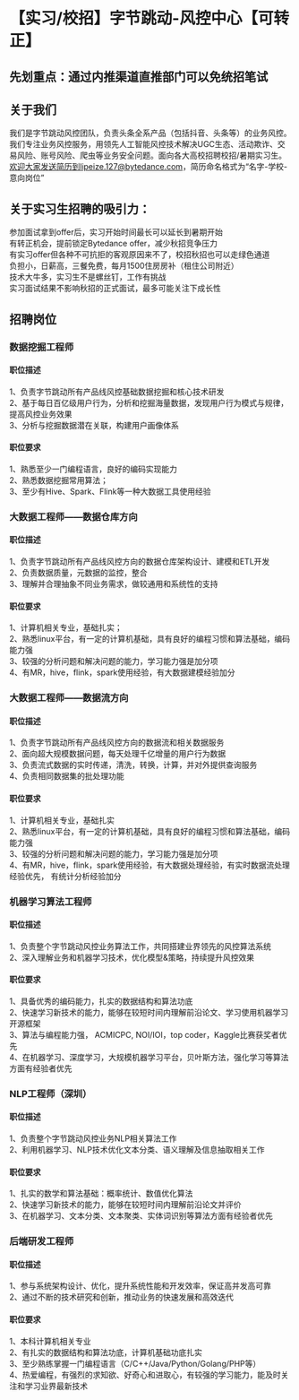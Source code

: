 # 【实习/校招】字节跳动-风控中心【可转正】
## 先划重点：通过内推渠道直推部门可以免统招笔试

## 关于我们
我们是字节跳动风控团队，负责头条全系产品（包括抖音、头条等）的业务风控。我们专注业务风控服务，用领先人工智能风控技术解决UGC生态、活动欺诈、交易风险、账号风险、爬虫等业务安全问题。面向各大高校招聘校招/暑期实习生。欢迎大家发送简历到lipeize.127@bytedance.com，简历命名格式为“名字-学校-意向岗位”

## 关于实习生招聘的吸引力：
参加面试拿到offer后，实习开始时间最长可以延长到暑期开始<br/>
有转正机会，提前锁定Bytedance offer，减少秋招竞争压力<br/>
有实习offer但各种不可抗拒的客观原因来不了，校招秋招也可以走绿色通道<br/>
负担小，日薪高，三餐免费，每月1500住房房补（租住公司附近）<br/>
技术大牛多，实习生不是螺丝钉，工作有挑战<br/>
实习面试结果不影响秋招的正式面试，最多可能关注下成长性<br/>

## 招聘岗位

### 数据挖掘工程师
#### 职位描述
1、负责字节跳动所有产品线风控基础数据挖掘和核心技术研发<br/>
2、基于每日百亿级用户行为，分析和挖掘海量数据，发现用户行为模式与规律，提高风控业务效果<br/>
3、分析与挖掘数据潜在关联，构建用户画像体系<br/>
#### 职位要求
1、熟悉至少一门编程语言，良好的编码实现能力<br/>
2、熟悉数据挖掘常用算法；<br/>
3、至少有Hive、Spark、Flink等一种大数据工具使用经验<br/>

### 大数据工程师——数据仓库方向
#### 职位描述
1、负责字节跳动所有产品线风控方向的数据仓库架构设计、建模和ETL开发<br/>
2、负责数据质量，元数据的监控，整合<br/>
3、理解并合理抽象不同业务需求，做较通用和系统性的支持<br/>
#### 职位要求
1、计算机相关专业，基础扎实；<br/>
2、熟悉linux平台，有一定的计算机基础，具有良好的编程习惯和算法基础，编码能力强<br/>
3、较强的分析问题和解决问题的能力，学习能力强是加分项<br/>
4、有MR，hive，flink，spark使用经验，有大数据建模经验加分<br/>

### 大数据工程师——数据流方向
#### 职位描述
1、负责字节跳动所有产品线风控方向的数据流和相关数据服务<br/>
2、面向超大规模数据问题，每天处理千亿增量的用户行为数据<br/>
3、负责流式数据的实时传递，清洗，转换，计算，并对外提供查询服务<br/>
4、负责相同数据集的批处理功能<br/>
#### 职位要求
1、计算机相关专业，基础扎实<br/>
2、熟悉linux平台，有一定的计算机基础，具有良好的编程习惯和算法基础，编码能力强<br/>
3、较强的分析问题和解决问题的能力，学习能力强是加分项<br/>
4、有MR，hive，flink，spark使用经验，有大数据处理经验，有实时数据流处理经验优先， 有统计分析经验加分<br/>

### 机器学习算法工程师
#### 职位描述
1、负责整个字节跳动风控业务算法工作，共同搭建业界领先的风控算法系统<br/>
2、深入理解业务和机器学习技术，优化模型&策略，持续提升风控效果<br/>
#### 职位要求
1、具备优秀的编码能力，扎实的数据结构和算法功底<br/>
2、快速学习新技术的能力，能够在较短时间内理解前沿论文、学习使用机器学习开源框架<br/>
3、算法与编程能力强， ACMICPC, NOI/IOI，top coder，Kaggle比赛获奖者优先<br/>
4、在机器学习、深度学习，大规模机器学习平台，贝叶斯方法，强化学习等算法方面有经验者优先<br/>

### NLP工程师（深圳）
#### 职位描述
1、负责整个字节跳动风控业务NLP相关算法工作<br/>
2、利用机器学习、NLP技术优化文本分类、语义理解及信息抽取相关工作<br/>
#### 职位要求
1、扎实的数学和算法基础：概率统计、数值优化算法<br/>
2、快速学习新技术的能力，能够在较短时间内理解前沿论文并评价<br/>
3、在机器学习、文本分类、文本聚类、实体词识别等算法方面有经验者优先<br/>

### 后端研发工程师
#### 职位描述
1、参与系统架构设计、优化，提升系统性能和开发效率，保证高并发高可靠<br/>
2、通过不断的技术研究和创新，推动业务的快速发展和高效迭代<br/>
#### 职位要求
1、本科计算机相关专业<br/>
2、有扎实的数据结构和算法功底，计算机基础功底扎实<br/>
3、至少熟练掌握一门编程语言（C/C++/Java/Python/Golang/PHP等）<br/>
4、热爱编程，有强烈的求知欲、好奇心和进取心，有较强的学习能力，能及时关注和学习业界最新技术<br/>
